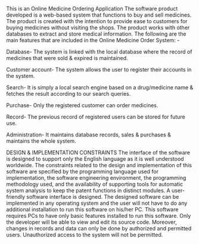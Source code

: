 This is an Online Medicine Ordering Application The software product developed is a web-based system that functions to buy and sell medicines. The product is created with the intention to provide ease to customers for buying medicines without visiting the shops. The product works with other databases to extract and store medical information. The following are the main features that are included in the Online Medicine Order System: -

Database- The system is linked with the local database where the record of medicines that were sold & expired is maintained.

Customer account- The system allows the user to register their accounts in the system.

Search- It is simply a local search engine based on a drug/medicine name & fetches the result according to our search queries.

Purchase- Only the registered customer can order medicines.

Record- The previous record of registered users can be stored for future use.

Administration- It maintains database records, sales & purchases & maintains the whole system.

DESIGN & IMPLEMENTATION CONSTRAINTS The interface of the software is designed to support only the English language as it is well understood worldwide. The constraints related to the design and implementation of this software are specified by the programming language used for implementation, the software engineering environment, the programming methodology used, and the availability of supporting tools for automatic system analysis to keep the patent functions in distinct modules. A user-friendly software interface is designed. The designed software can be implemented in any operating system and the user will not have to do any additional installation to run this software on his/her PC. This software requires PCs to have only basic features installed to run this software. Only the developer will be able to view and edit its source code. Moreover, changes in records and data can only be done by authorized and permitted users. Unauthorized access to the system will not be permitted.
